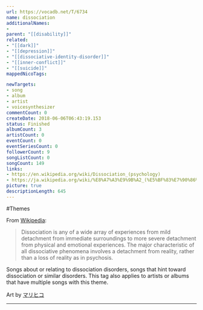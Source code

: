 ```yaml
---
url: https://vocadb.net/T/6734
name: dissociation
additionalNames: 
- 
parent: "[[disability]]"
related:
- "[[dark]]"
- "[[depression]]"
- "[[dissociative-identity-disorder]]"
- "[[inner-conflict]]"
- "[[suicide]]"
mappedNicoTags:

newTargets:
- song
- album
- artist
- voicesynthesizer
commentCount: 0
createDate: 2018-06-06T06:43:19.153
status: Finished
albumCount: 3
artistCount: 0
eventCount: 0
eventSeriesCount: 0
followerCount: 9
songListCount: 0
songCount: 149
links: 
- https://en.wikipedia.org/wiki/Dissociation_(psychology)
- https://ja.wikipedia.org/wiki/%E8%A7%A3%E9%9B%A2_(%E5%BF%83%E7%90%86%E5%AD%A6)
picture: true
descriptionLength: 645
---
```


#Themes

From [Wikipedia](https://en.wikipedia.org/wiki/Dissociation_(psychology)):
>Dissociation is any of a wide array of experiences from mild detachment from immediate surroundings to more severe detachment from physical and emotional experiences. The major characteristic of all dissociative phenomena involves a detachment from reality, rather than a loss of reality as in psychosis.

Songs about or relating to dissociation disorders, songs that hint toward dissociation or similar disorders. This tag also applies to artists or albums that have multiple songs with this theme.

Art by [マリヒコ](https://danbooru.donmai.us/posts/7696022?q=adachi_rei)

---

